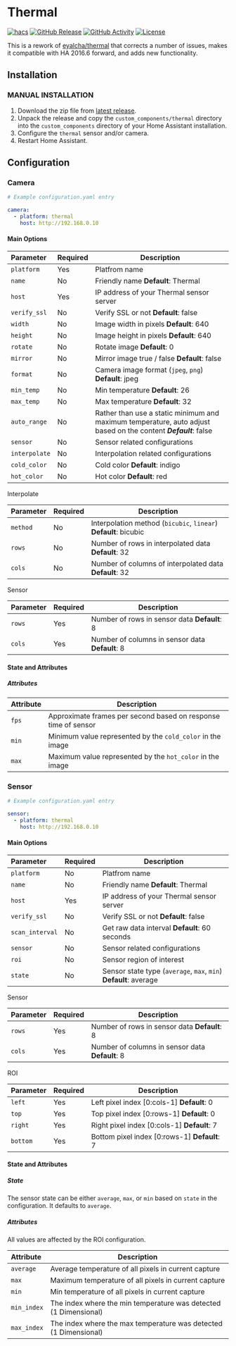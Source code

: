 # Thermal

[![hacs][hacsbadge]][hacs]
[![GitHub Release][releases-shield]][releases]
[![GitHub Activity][commits-shield]][commits]
[![License][license-shield]](LICENSE)

This is a rework of [eyalcha/thermal](https://github.com/eyalcha/thermal) that corrects a number of issues, makes it compatible with HA 2016.6 forward, and adds new functionality.

## Installation

### MANUAL INSTALLATION

1. Download the zip file from
   [latest release](https://github.com/TheRealWaldo/thermal/releases/latest).
2. Unpack the release and copy the `custom_components/thermal` directory
   into the `custom_components` directory of your Home Assistant
   installation.
3. Configure the `thermal` sensor and/or camera.
4. Restart Home Assistant.

## Configuration

### Camera

```yaml
# Example configuration.yaml entry

camera:
  - platform: thermal
    host: http://192.168.0.10
```

#### Main Options

|Parameter |Required|Description
|:---|---|---
| `platform` | Yes | Platfrom name
| `name` | No | Friendly name **Default**: Thermal
| `host` | Yes | IP address of your Thermal sensor server
| `verify_ssl` | No | Verify SSL or not **Default**: false
| `width` | No | Image width in pixels **Default**: 640
| `height` | No | Image height in pixels **Default**: 640
| `rotate` | No | Rotate image **Default**: 0
| `mirror` | No | Mirror image true / false **Default**: false
| `format` | No | Camera image format (`jpeg`, `png`) **Default**: jpeg
| `min_temp` | No | Min temperature **Default**: 26
| `max_temp` | No | Max temperature **Default**: 32
| `auto_range` | No | Rather than use a static minimum and maximum temperature, auto adjust based on the content ***Default***: false
| `sensor` | No | Sensor related configurations
| `interpolate` | No | Interpolation related configurations
| `cold_color` | No | Cold color **Default**: indigo
| `hot_color` | No | Hot color **Default**: red

Interpolate

|Parameter |Required|Description
|:---|---|---
| `method` | No | Interpolation method (`bicubic`, `linear`) **Default**: bicubic
| `rows` | No | Number of rows in interpolated data **Default**: 32
| `cols` | No | Number of columns of interpolated data **Default**: 32

Sensor

|Parameter |Required|Description
|:---|---|---
| `rows` | Yes | Number of rows in sensor data **Default**: 8
| `cols` | Yes | Number of columns in sensor data **Default**: 8

#### State and Attributes

##### Attributes

|Attribute |Description
|:---|---
| `fps` | Approximate frames per second based on response time of sensor
| `min` | Minimum value represented by the `cold_color` in the image
| `max` | Maximum value represented by the `hot_color` in the image

### Sensor

```yaml
# Example configuration.yaml entry

sensor:
  - platform: thermal
    host: http://192.168.0.10
```

#### Main Options

|Parameter |Required|Description
|:---|---|---
| `platform` | No | Platfrom name
| `name` | No | Friendly name **Default**: Thermal
| `host` | Yes | IP address of your Thermal sensor server
| `verify_ssl` | No | Verify SSL or not **Default**: false
| `scan_interval` | No | Get raw data interval **Default**: 60 seconds
| `sensor` | No | Sensor related configurations
| `roi` | No | Sensor region of interest
| `state` | No | Sensor state type (`average`, `max`, `min`) **Default**: average

Sensor

|Parameter |Required|Description
|:---|---|---
| `rows` | Yes | Number of rows in sensor data **Default**: 8
| `cols` | Yes | Number of columns in sensor data **Default**: 8

ROI

|Parameter |Required|Description
|:---|---|---
| `left` | Yes | Left pixel index [0:cols-1] **Default**: 0
| `top` | Yes | Top pixel index [0:rows-1] **Default**: 0
| `right` | Yes | Right pixel index [0:cols-1] **Default**: 7
| `bottom` | Yes | Bottom pixel index [0:rows-1] **Default**: 7

#### State and Attributes

##### State

The sensor state can be either `average`, `max`, or `min` based on `state` in the configuration.  It defaults to `average`.

##### Attributes

All values are affected by the ROI configuration.

|Attribute |Description
|:---|---
| `average` | Average temperature of all pixels in current capture
| `max` | Maximum temperature of all pixels in current capture
| `min` | Min temperature of all pixels in current capture
| `min_index` | The index where the min temperature was detected (1 Dimensional)
| `max_index` | The index where the max temperature was detected (1 Dimensional)

[commits]: https://github.com/TheRealWaldo/thermal/commits/main
[commits-shield]: https://img.shields.io/github/commit-activity/m/therealwaldo/thermal?style=for-the-badge
[license-shield]: https://img.shields.io/github/license/therealwaldo/thermal.svg?style=for-the-badge
[hacs]: https://github.com/custom-components/hacs
[hacsbadge]: https://img.shields.io/badge/HACS-Custom-orange.svg?style=for-the-badge
[releases-shield]: https://img.shields.io/github/v/release/therealwaldo/thermal?include_prereleases&style=for-the-badge
[releases]: https://github.com/TheRealWaldo/thermal/releases